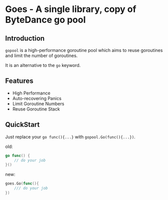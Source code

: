 # Goes - A single library, copy of ByteDance go pool

## Introduction

`gopool` is a high-performance goroutine pool which aims to reuse goroutines and limit the number of goroutines.

It is an alternative to the `go` keyword.

## Features

- High Performance
- Auto-recovering Panics
- Limit Goroutine Numbers
- Reuse Goroutine Stack

## QuickStart

Just replace your `go func(){...}` with `gopool.Go(func(){...})`.

old:
```go
go func() {
	// do your job
}()
```

new:
```go
goes.Go(func(){
	/// do your job
})
```